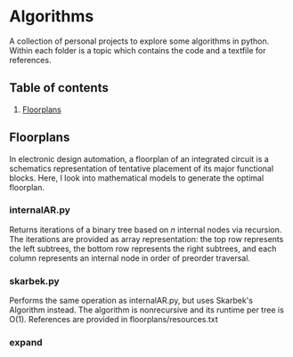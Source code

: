 # Algorithms
A collection of personal projects to explore some algorithms in python. Within each folder is a topic which contains the code and a textfile for references.

## Table of contents
1. [Floorplans](#floorplans)

## Floorplans <a name="floorplans"></a>
In electronic design automation, a floorplan of an integrated circuit is a schematics representation of tentative placement of its major functional blocks. Here, I look into mathematical models to generate the optimal floorplan.

### internalAR.py
Returns iterations of a binary tree based on *n* internal nodes via recursion. The iterations are provided as array representation: the top row represents the left subtrees, the bottom row represents the right subtrees, and each column represents an internal node in order of preorder traversal.

### skarbek.py
Performs the same operation as internalAR.py, but uses Skarbek's Algorithm instead. The algorithm is nonrecursive and its runtime per tree is O(1). References are provided in floorplans/resources.txt

### expand
